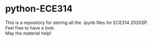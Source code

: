 # python-ECE314
This is a repository for storing all the .ipynb files for ECE314 2020SP.\
Feel free to have a look.\
May the material help!
